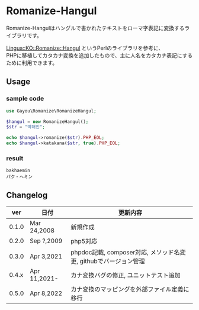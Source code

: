 # Romanize-Hangul
Romanize-Hangulはハングルで書かれたテキストをローマ字表記に変換するライブラリです。

[Lingua::KO::Romanize::Hangul](https://metacpan.org/pod/distribution/Lingua-KO-Romanize-Hangul/lib/Lingua/KO/Romanize/Hangul.pm) というPerlのライブラリを参考に、  
PHPに移植してカタカナ変換を追加したもので、主に人名をカタカナ表記にするために利用できます。

## Usage
### sample code
```php
use Gayou\Romanize\RomanizeHangul;

$hangul = new RomanizeHangul();
$str = "박해민";

echo $hangul->romanize($str).PHP_EOL;
echo $hangul->katakana($str, true).PHP_EOL;
```
 
### result
```
bakhaemin
パク・ヘミン
```

## Changelog
| ver | 日付 | 更新内容 |
| --- | --- | ------- |
| 0.1.0 | Mar 24,2008 | 新規作成 |
| 0.2.0 | Sep ?,2009 | php5対応 |
| 0.3.0 | Apr 3,2021 | phpdoc記載, composer対応, メソッド名変更, githubでバージョン管理 |
| 0.4.x | Apr 11,2021- | カナ変換バグの修正, ユニットテスト追加 |
| 0.5.0 | Apr 8,2022 | カナ変換のマッピングを外部ファイル定義に移行 |

